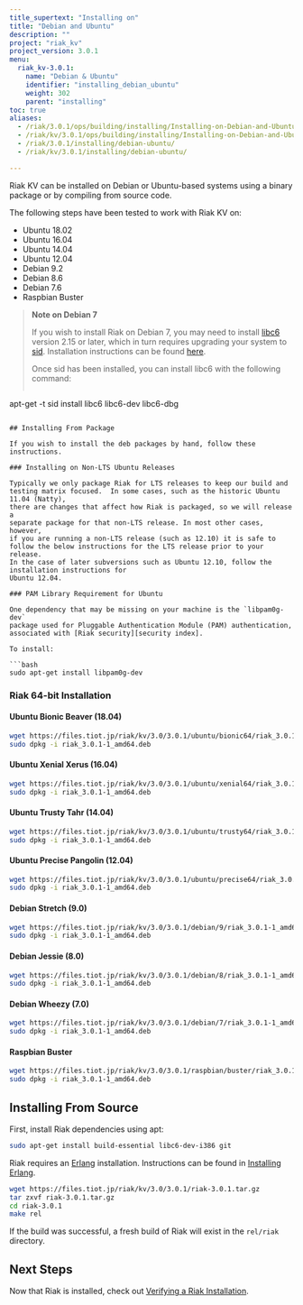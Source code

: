 ```yaml
---
title_supertext: "Installing on"
title: "Debian and Ubuntu"
description: ""
project: "riak_kv"
project_version: 3.0.1
menu:
  riak_kv-3.0.1:
    name: "Debian & Ubuntu"
    identifier: "installing_debian_ubuntu"
    weight: 302
    parent: "installing"
toc: true
aliases:
  - /riak/3.0.1/ops/building/installing/Installing-on-Debian-and-Ubuntu
  - /riak/kv/3.0.1/ops/building/installing/Installing-on-Debian-and-Ubuntu
  - /riak/3.0.1/installing/debian-ubuntu/
  - /riak/kv/3.0.1/installing/debian-ubuntu/

---
```


[install source index]: {{<baseurl>}}riak/kv/3.0.1/setup/installing/source/
[security index]: {{<baseurl>}}riak/kv/3.0.1/using/security/
[install source erlang]: {{<baseurl>}}riak/kv/3.0.1/setup/installing/source/erlang
[install verify]: {{<baseurl>}}riak/kv/3.0.1/setup/installing/verify

Riak KV can be installed on Debian or Ubuntu-based systems using a binary
package or by compiling from source code.

The following steps have been tested to work with Riak KV on:

- Ubuntu 18.02
- Ubuntu 16.04
- Ubuntu 14.04
- Ubuntu 12.04
- Debian 9.2
- Debian 8.6
- Debian 7.6
- Raspbian Buster

> **Note on Debian 7**
>
> If you wish to install Riak on Debian 7, you may need to install
[libc6](https://packages.debian.org/search?keywords=libc6) version 2.15 or
later, which in turn requires upgrading your system to
[sid](https://www.debian.org/releases/sid/). Installation instructions
can be found
[here](https://wiki.debian.org/DebianUnstable#How_do_I_install_Sid.3F).
>
> Once sid has been installed, you can install libc6 with the following
command:
>
>```bash
apt-get -t sid install libc6 libc6-dev libc6-dbg
```

## Installing From Package

If you wish to install the deb packages by hand, follow these
instructions.

### Installing on Non-LTS Ubuntu Releases

Typically we only package Riak for LTS releases to keep our build and
testing matrix focused.  In some cases, such as the historic Ubuntu 11.04 (Natty),
there are changes that affect how Riak is packaged, so we will release a
separate package for that non-LTS release. In most other cases, however,
if you are running a non-LTS release (such as 12.10) it is safe to
follow the below instructions for the LTS release prior to your release.
In the case of later subversions such as Ubuntu 12.10, follow the installation instructions for
Ubuntu 12.04.

### PAM Library Requirement for Ubuntu

One dependency that may be missing on your machine is the `libpam0g-dev`
package used for Pluggable Authentication Module (PAM) authentication,
associated with [Riak security][security index].

To install:

```bash
sudo apt-get install libpam0g-dev
```

### Riak 64-bit Installation

#### Ubuntu Bionic Beaver (18.04)

```bash
wget https://files.tiot.jp/riak/kv/3.0/3.0.1/ubuntu/bionic64/riak_3.0.1-1_amd64.deb
sudo dpkg -i riak_3.0.1-1_amd64.deb
```

#### Ubuntu Xenial Xerus (16.04)

```bash
wget https://files.tiot.jp/riak/kv/3.0/3.0.1/ubuntu/xenial64/riak_3.0.1-1_amd64.deb
sudo dpkg -i riak_3.0.1-1_amd64.deb
```

#### Ubuntu Trusty Tahr (14.04)

```bash
wget https://files.tiot.jp/riak/kv/3.0/3.0.1/ubuntu/trusty64/riak_3.0.1-1_amd64.deb
sudo dpkg -i riak_3.0.1-1_amd64.deb
```

#### Ubuntu Precise Pangolin (12.04)

```bash
wget https://files.tiot.jp/riak/kv/3.0/3.0.1/ubuntu/precise64/riak_3.0.1-1_amd64.deb
sudo dpkg -i riak_3.0.1-1_amd64.deb
```

#### Debian Stretch (9.0)

```bash
wget https://files.tiot.jp/riak/kv/3.0/3.0.1/debian/9/riak_3.0.1-1_amd64.deb
sudo dpkg -i riak_3.0.1-1_amd64.deb
```

#### Debian Jessie (8.0)

```bash
wget https://files.tiot.jp/riak/kv/3.0/3.0.1/debian/8/riak_3.0.1-1_amd64.deb
sudo dpkg -i riak_3.0.1-1_amd64.deb
```

#### Debian Wheezy (7.0)

```bash
wget https://files.tiot.jp/riak/kv/3.0/3.0.1/debian/7/riak_3.0.1-1_amd64.deb
sudo dpkg -i riak_3.0.1-1_amd64.deb
```

#### Raspbian Buster

```bash
wget https://files.tiot.jp/riak/kv/3.0/3.0.1/raspbian/buster/riak_3.0.1-1_armhf.deb
sudo dpkg -i riak_3.0.1-1_amd64.deb
```


## Installing From Source

First, install Riak dependencies using apt:

```bash
sudo apt-get install build-essential libc6-dev-i386 git
```

Riak requires an [Erlang](http://www.erlang.org/) installation.
Instructions can be found in [Installing Erlang][install source erlang].

```bash
wget https://files.tiot.jp/riak/kv/3.0/3.0.1/riak-3.0.1.tar.gz
tar zxvf riak-3.0.1.tar.gz
cd riak-3.0.1
make rel
```

If the build was successful, a fresh build of Riak will exist in the
`rel/riak` directory.

## Next Steps

Now that Riak is installed, check out [Verifying a Riak Installation][install verify].




